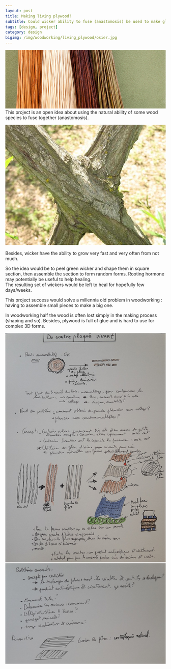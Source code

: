 ```yaml
---
layout: post
title: Making living plywood?
subtitle: Could wicker ability to fuse (anastomosis) be used to make glueless 3D plywood?
tags: [design, project]
category: design
bigimg: /img/woodworking/living_plywood/osier.jpg
---
```

![wicker image](/img/woodworking/living_plywood/osier.jpg)
This project is an open idea about using the natural ability of some wood species to fuse together (anastomosis).

![wicker image](/img/woodworking/living_plywood/anastomose.JPG)

Besides, wicker have the ability to grow very fast and very often from not much.

So the idea would be to peel green wicker and shape them in square section, then assemble the section to form random forms.
Rooting hormone may potentially be useful to help healing.  
The resulting set of wickers would be left to heal for hopefully few days/weeks.

This project success would solve a millennia old problem in  woodworking : having to assemble small pieces to make a big one.

In woodworking half the wood is often lost simply in the making process (shaping and so).
Besides, plywood is full of glue and is hard to use for complex 3D forms.

![wicker image](/img/woodworking/living_plywood/living_plywood_1a.jpg)
![wicker image](/img/woodworking/living_plywood/living_plywood_1b.jpg) 
